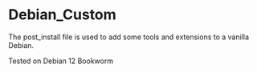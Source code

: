 # Debian_Custom

The post_install file is used to add some tools and extensions to a vanilla Debian.

Tested on Debian 12 Bookworm
